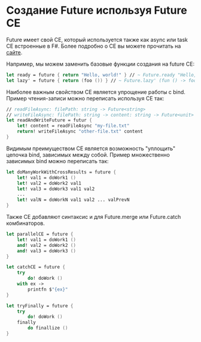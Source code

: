 # Создание Future используя Future CE

Future имеет свой CE, который используется также как async или task CE встроенные в F#.
Более подробно о CE вы можете прочитать на [сайте](https://learn.microsoft.com/en-us/dotnet/fsharp/language-reference/computation-expressions).

Например, мы можем заменить базовые функции создания на future CE:
```fsharp
let ready = future { return "Hello, world!" } // ~ Future.ready "Hello, world!"
let lazy' = future { return (foo ()) } // ~ Future.lazy' (fun () -> foo ())
```

Наиболее важным свойством CE является упрощение работы с bind.
Пример чтения-записи можно переписать используя CE так:

```fsharp
// readFileAsync: filePath: string -> Future<string>
// writeFileAsync: filePath: string -> content: string -> Future<unit>
let readAndWriteFuture = futur {
    let! content = readFileAsync "my-file.txt"
    return! writeFileAsync "other-file.txt" content
}
```

Видимым преимуществом CE является возможность "уплощить" цепочка bind, зависимых между собой.
Пример множественно зависимых bind можно переписать так:

```fsharp
let doManyWorkWithCrossResults = future {
    let! val1 = doWork1 ()
    let! val2 = doWork2 val1
    let! val3 = doWork3 val1 val2
    ...
    let! valN = doWorkN val1 val2 ... valPrevN
}
```

Также CE добавляют синтаксис и для Future.merge или Future.catch комбинаторов.

```fsharp
let parallelCE = future {
    let! val1 = doWork1 ()
    and! val2 = doWork2 ()
    and! val3 = doWork3 ()
}
```

```fsharp
let catchCE = future {
    try
        do! doWork ()
    with ex ->
        printfn $"{ex}"
}
```

```fsharp
let tryFinally = future {
    try
        do! doWork ()
    finally
        do finallize ()
}
```
